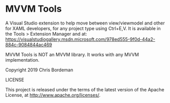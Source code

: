 # MVVM Tools

A Visual Studio extension to help move between view/viewmodel and other for XAML developers, for any project type using Ctrl+E,V.  It is available in the Tools > Extension Manager and at: https://visualstudiogallery.msdn.microsoft.com/978ed555-9f0d-44a2-884c-9084844ac469

MVVM Tools is NOT an MVVM library.  It works with any MVVM implementation.

Copyright 2019 Chris Bordeman

LICENSE

This project is released under the terms of the latest version of the Apache License, at http://www.apache.org/licenses/.
